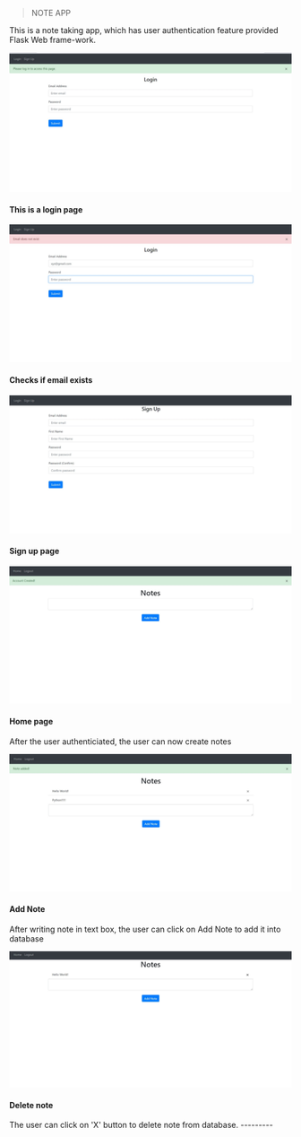> NOTE APP

This is a note taking app, which has user authentication feature provided Flask Web frame-work.

![plot](Images/Login.jpg)
<h4>This is a login page</h4>

![plot1](Images/email_dnt_exitst.jpg)
<h4>Checks if email exists</h4>

![plot2](Images/Sign_up.jpg)
<h4>Sign up page</h4>

![plot3](Images/home.jpg)
<h4>Home page</h4>
After the user authenticiated, the user can now create notes

![plot4](Images/AddNote.jpg)
<h4>Add Note</h4>
After writing note in text box, the user can click on Add Note to add it into database

![plot5](Images/note_delete.jpg)
<h4>Delete note</h4>
The user can click on 'X' button to delete note from database.
---------
